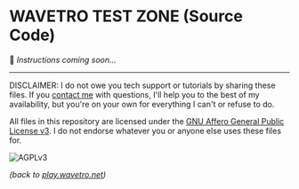 # WAVETRO TEST ZONE (Source Code)

🔨 *Instructions coming soon...*

---------------------------------------------------------------------------

DISCLAIMER: I do not owe you tech support or tutorials by sharing these files. If you [contact me](https://wavetro.net/contact) with questions, I'll help you to the best of my availability, but you're on your own for everything I can't or refuse to do.

All files in this repository are licensed under the [GNU Affero General Public License v3](https://www.gnu.org/licenses/agpl-3.0.en.html). I do not endorse whatever you or anyone else uses these files for.

![AGPLv3](https://www.gnu.org/graphics/agplv3-155x51.png)

*(back to [play.wavetro.net](https://play.wavetro.net/))*
